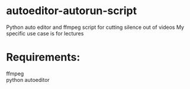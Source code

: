 # autoeditor-autorun-script
Python auto editor and ffmpeg script for cutting silence out of videos
My specific use case is for lectures

# Requirements:
ffmpeg<br>
python autoeditor
